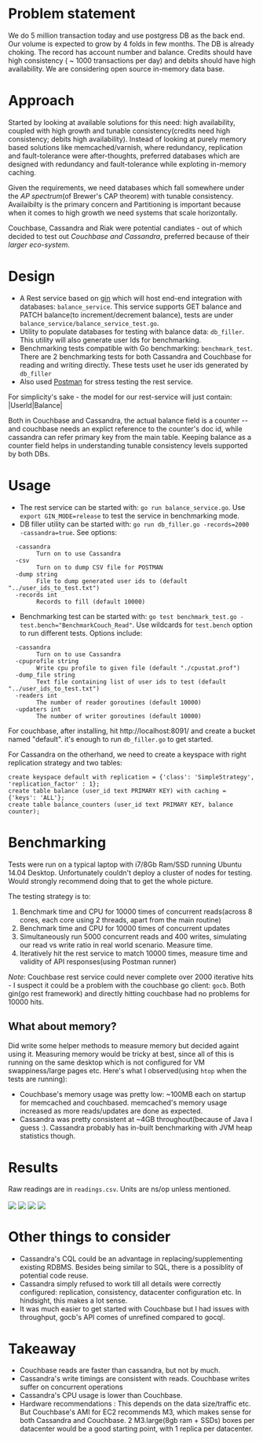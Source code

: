 Problem statement
=================

We do 5 million transaction today and use postgress DB as the back end. Our volume is expected to grow by 4 folds in few months. The DB is already choking. The record has account number and balance. Credits should have high consistency ( ~ 1000 transactions per day) and debits should have high availability. We are considering open source in-memory data base.

Approach
========

Started by looking at available solutions for this need: high availability, coupled with high growth and tunable consistency(credits need high consistency; debits high availability). Instead of looking at purely memory based solutions like memcached/varnish, where redundancy, replication and fault-tolerance were after-thoughts, preferred databases which are designed with redundancy and fault-tolerance while exploting in-memory caching.

Given the requirements, we need databases which fall somewhere under the *AP spectrum*(of Brewer's CAP theorem) with tunable consistency. Availaibilty is the primary concern and Partitioning is important because when it comes to high growth we need systems that scale horizontally.

Couchbase, Cassandra and Riak were potential candiates - out of which decided to test out *Couchbase and Cassandra*, preferred because of their *larger eco-system*.

Design
======

* A Rest service based on [gin](https://github.com/gin-gonic/gin) which will host end-end integration with databases: `balance_service`. This service supports GET balance and PATCH balance(to increment/decrement balance), tests are under `balance_service/balance_service_test.go`.
* Utility to populate databases for testing with balance data: `db_filler`. This utility will also generate user Ids for benchmarking.
* Benchmarking tests compatible with Go benchmarking: `benchmark_test`. There are 2 benchmarking tests for both Cassandra and Couchbase for reading and writing directly. These tests uset he user ids generated by `db_filler`
* Also used [Postman](http://www.getpostman.com/) for stress testing the rest service. 

For simplicity's sake - the model for our rest-service will just contain:
|UserId|Balance|

Both in Couchbase and Cassandra, the actual balance field is a counter -- and couchbase needs an explict reference to the counter's doc id, while cassandra can refer primary key from the main table. Keeping balance as a counter field helps in understanding tunable consistency levels supported by both DBs.

Usage
=====

* The rest service can be started with: `go run balance_service.go`. Use `export GIN_MODE=release` to test the service in benchmarking mode.
* DB filler utility can be started with: `go run db_filler.go -records=2000 -cassandra=true`. See options:
```
  -cassandra
    	Turn on to use Cassandra
  -csv
    	Turn on to dump CSV file for POSTMAN
  -dump string
    	File to dump generated user ids to (default "../user_ids_to_test.txt")
  -records int
    	Records to fill (default 10000)

```
* Benchmarking test can be started with: `go test benchmark_test.go -test.bench="BenchmarkCouch_Read"`. Use wildcards for `test.bench` option to run different tests. Options include:
```
  -cassandra
    	Turn on to use Cassandra
  -cpuprofile string
    	Write cpu profile to given file (default "./cpustat.prof")
  -dump_file string
    	Text file containing list of user ids to test (default "../user_ids_to_test.txt")
  -readers int
    	The number of reader goroutines (default 10000)
  -updaters int
        The number of writer goroutines (default 10000)

```

For couchbase, after installing, hit http://localhost:8091/ and create a bucket named "default". it's enough to run `db_filler.go` to get started. 

For Cassandra on the otherhand, we need to create a keyspace with right replication strategy and two tables:

```
create keyspace default with replication = {'class': 'SimpleStrategy', 'replication_factor' : 1};
create table balance (user_id text PRIMARY KEY) with caching = {'keys': 'ALL'};
create table balance_counters (user_id text PRIMARY KEY, balance counter);

```

Benchmarking
============

Tests were run on a typical laptop with i7/8Gb Ram/SSD running Ubuntu 14.04 Desktop. Unfortunately couldn't deploy a cluster of nodes for testing. Would strongly recommend doing that to get the whole picture.

The testing strategy is to:

1. Benchmark time and CPU for 10000 times of concurrent reads(across 8 cores, each core using 2 threads, apart from the main routine)
1. Benchmark time and CPU for 10000 times of concurrent updates
1. Simultaneously run 5000 concurrent reads and 400 writes, simulating our read vs write ratio in real world scenario. Measure time.
1. Iteratively hit the rest service to match 10000 times, measure time and validity of API responses(using Postman runner)

_Note_: Couchbase rest service could never complete over 2000 iterative hits - I suspect it could be a problem with the couchbase go client: `gocb`. Both gin(go rest framework) and directly hitting couchbase had no problems for 10000 hits.

What about memory?
------------------
Did write some helper methods to measure memory but decided againt using it. Measuring memory would be tricky at best, since all of this is running on the same desktop which is not configured for VM swappiness/large pages etc. Here's what I observed(using `htop` when the tests are running):

* Couchbase's memory usage was pretty low: ~100MB each on startup for memcached and couchbased. memcached's memory usage increased as more reads/updates are done as expected. 
* Cassandra was pretty consistent at ~4GB throughout(because of Java I guess :). Cassandra probably has in-built benchmarking with JVM heap statistics though.

Results
=======
Raw readings are in `readings.csv`. Units are ns/op unless mentioned. 

<img align="center" src="https://raw.githubusercontent.com/krajeswaran/ha-database-comparison/10k-result.png" />
<img align="center" src="https://raw.githubusercontent.com/krajeswaran/ha-database-comparison/(s-result.png" />
<img align="center" src="https://raw.githubusercontent.com/krajeswaran/ha-database-comparison/(http-result.png" />
<img align="center" src="https://raw.githubusercontent.com/krajeswaran/ha-database-comparison/(s-result.png" />


Other things to consider
========================
* Cassandra's CQL could be an advantage in replacing/supplementing existing RDBMS. Besides being similar to SQL, there is a possiblity of potential code reuse.
* Cassandra simply refused to work till all details were correctly configured: replication, consistency, datacenter configuration etc. In hindsight, this makes a lot sense.
* It was much easier to get started with Couchbase but I had issues with throughput, gocb's API comes of unrefined compared to gocql.

Takeaway
========
* Couchbase reads are faster than cassandra, but not by much.
* Cassandra's write timings are consistent with reads. Couchbase writes suffer on concurrent operations
* Cassandra's CPU usage is lower than Couchbase.
* Hardware recommendations : This depends on the data size/traffic etc. But Couchbase's AMI for EC2 recommends M3, which makes sense for both Cassandra and Couchbase. 2 M3.large(8gb ram + SSDs) boxes per datacenter would be a good starting point, with 1 replica per datacenter. 
